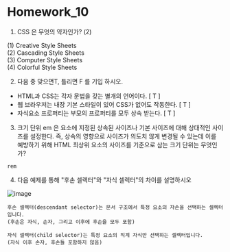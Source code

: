 # Homework_10

1. CSS 은 무엇의 약자인가?   (2)   

(1) Creative Style Sheets  
(2) Cascading Style Sheets  
(3) Computer Style Sheets  
(4) Colorful Style Sheets    



2. 다음 중 맞으면T, 틀리면 F 를 기입 하시오.  

- HTML과 CSS는 각자 문법을 갖는 별개의 언어이다.  [ T ]
- 웹 브라우저는 내장 기본 스타일이 있어 CSS가 없어도 작동한다.  [ T ]
- 자식요소 프로퍼티는 부모의 프로퍼티를 모두 상속 받는다. [ T ]  



3. 크기 단위 em 은 요소에 지정된 상속된 사이즈나 기본 사이즈에 대해 상대적인 사이즈를 설정한다. 즉, 상속의 영향으로 사이즈가 의도치 않게 변경될 수 있는데 이를 예방하기 위해 HTML 최상위 요소의 사이즈를 기준으로 삼는 크기 단위는 무엇인가?    

```
rem
```


4. 다음 예제를 통해 "후손 셀렉터"와 "자식 셀렉터"의 차이를 설명하시오  

![image](https://user-images.githubusercontent.com/30791915/51462264-8208cb80-1da3-11e9-93a1-6418177acfd5.png)

``` 
후손 셀렉터(descendant selector)는 문서 구조에서 특정 요소의 자손을 선택하는 셀렉터입니다.
(후손은 자식, 손자, 그리고 이후에 후손을 모두 포함)

자식 셀렉터(child selector)는 특정 요소의 직계 자식만 선택하는 셀렉터입니다.
(자식 이후 손자, 후손들 포함하지 않음)
```